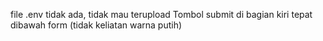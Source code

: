 file .env tidak ada, tidak mau terupload
Tombol submit di bagian kiri tepat dibawah form (tidak keliatan warna putih)
